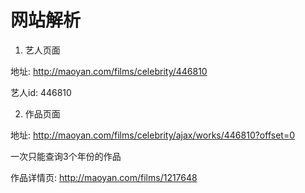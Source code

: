 # 网站解析

1. 艺人页面

地址: http://maoyan.com/films/celebrity/446810

艺人id: 446810

2. 作品页面

地址: http://maoyan.com/films/celebrity/ajax/works/446810?offset=0

一次只能查询3个年份的作品

作品详情页: http://maoyan.com/films/1217648